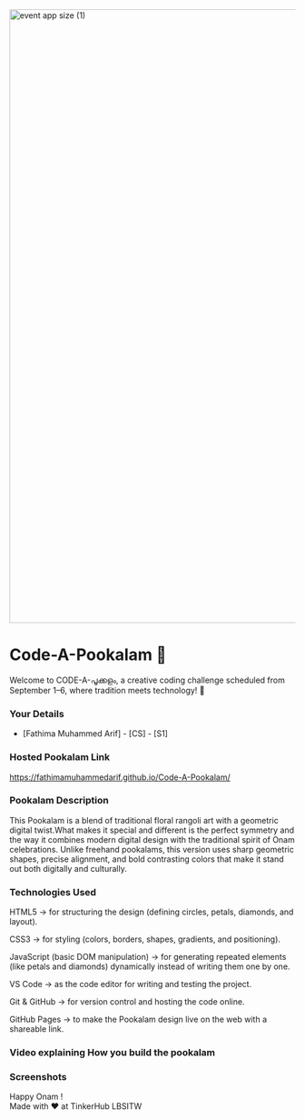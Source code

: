 <img width="1920" height="1080" alt="event app size (1)" src="https://github.com/user-attachments/assets/9c18c1de-1249-41ca-9561-1bc003606551" />

# Code-A-Pookalam 🌸
Welcome to CODE-A-പൂക്കളം, a creative coding challenge scheduled from September 1–6, where tradition meets technology! 🌼


### Your Details
- [Fathima Muhammed Arif] - [CS] - [S1]



### Hosted Pookalam Link
https://fathimamuhammedarif.github.io/Code-A-Pookalam/


### Pookalam Description
This Pookalam is a blend of traditional floral rangoli art with a geometric digital twist.What makes it special and different is the perfect symmetry and the way it combines modern digital design with the traditional spirit of Onam celebrations. Unlike freehand pookalams, this version uses sharp geometric shapes, precise alignment, and bold contrasting colors that make it stand out both digitally and culturally.



### Technologies Used 
HTML5 → for structuring the design (defining circles, petals, diamonds, and layout).

CSS3 → for styling (colors, borders, shapes, gradients, and positioning).

JavaScript (basic DOM manipulation) → for generating repeated elements (like petals and diamonds) dynamically instead of writing them one by one.

VS Code → as the code editor for writing and testing the project.

Git & GitHub → for version control and hosting the code online.

GitHub Pages → to make the Pookalam design live on the web with a shareable link.

### Video explaining How you build the pookalam



### Screenshots



Happy Onam ! <br>
Made with ❤️ at TinkerHub LBSITW
